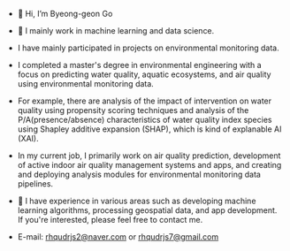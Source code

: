 - 👋 Hi, I’m Byeong-geon Go
- 👀 I mainly work in machine learning and data science.
- I have mainly participated in projects on environmental monitoring data.

- I completed a master's degree in environmental engineering with a focus on predicting water quality, aquatic ecosystems, and air quality using environmental monitoring data.
- For example, there are analysis of the impact of intervention on water quality using propensity scoring techniques and analysis of the P/A(presence/absence) characteristics of water quality index species using Shapley additive expansion (SHAP), which is kind of explanable AI (XAI).

- In my current job, I primarily work on air quality prediction, development of active indoor air quality management systems and apps, and creating and deploying analysis modules for environmental monitoring data pipelines.

- 🌱 I have experience in various areas such as developing machine learning algorithms, processing geospatial data, and app development. If you're interested, please feel free to contact me.
- E-mail: rhqudrjs2@naver.com or rhqudrjs7@gmail.com

<!---
SlownSteadi/SlownSteadi is a ✨ special ✨ repository because its `README.md` (this file) appears on your GitHub profile.
You can click the Preview link to take a look at your changes.
--->
